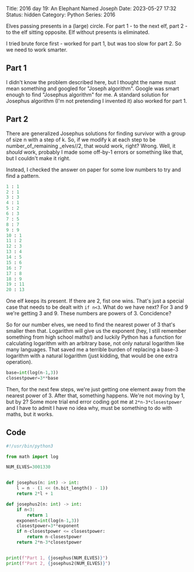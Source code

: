 Title: 2016 day 19: An Elephant Named Joseph
Date: 2023-05-27 17:32
Status: hidden
Category: Python
Series: 2016



Elves passing presents in a (large) circle. For part 1 - to the
next elf, part 2 - to the elf sitting opposite. Elf without
presents is eliminated.

I tried brute force first - worked for part 1, but was too slow
for part 2. So we need to work smarter.

## Part 1

I didn't know the problem described here, but I thought the name must
mean something and googled for "Joseph algorithm". Google was smart
enough to find "Josephus algorithm" for me. A standard solution for
Josephus algorithm (I'm not pretending I invented it) also worked for
part 1.

## Part 2

There are generalized Josephus solutions for finding survivor with a group
of size n with a step of k. So, if we modify k at each step to be
number_of_remaining _elves//2, that would work, right? Wrong. Well, it *should*
work, probably I made some off-by-1 errors or something like that, but I couldn't
make it right.

Instead, I checked the answer on paper for some low numbers to try and find a pattern.

```python
1 : 1
2 : 1
3 : 3
4 : 1
5 : 2
6 : 3
7 : 5
8 : 7
9 : 9
10 : 1
11 : 2
12 : 3
13 : 4
14 : 5
15 : 6
16 : 7
17 : 8
18 : 9
19 : 11
20 : 13
```

One elf keeps its present. If there are 2, fist one wins. That's just a special case that
needs to be dealt with `if n<3`. What do we have next? For 3 and 9 we're getting 3 and 9.
These numbers are powers of 3. Concidence?

So for our number elves, we need to find the nearest power of 3 that's smaller then that.
Logarithm will give us the exponent (hey, I still remember something from high school maths!)
and luckily Python has a function for calculating logarithm with an arbitrary base, not
only natural logarithm like many languages. That saved me a terrible burden of replacing a base-3
logarithm with a natural logarithm (just kidding, that would be one extra operation).

```python
base=int(log(n-1,3))
closestpower=3**base
```

Then, for the next few steps, we're just getting one element away from the nearest power of 3.
After that, something happens. We're not moving by 1, but by 2? Some more trial end error
coding got me at `2*n-3*closestpower` and I have to admit I have no idea why, must be something
to do with maths, but it works.


## Code

```python
#!/usr/bin/python3

from math import log

NUM_ELVES=3001330


def josephus(n: int) -> int:
    l = n - (1 << (n.bit_length() - 1))
    return 2*l + 1

def josephus2(n: int) -> int:
    if n<3:
        return 1
    exponent=int(log(n-1,3))
    closestpower=3**exponent
    if n-closestpower <= closestpower:
        return n-closestpower
    return 2*n-3*closestpower


print(f"Part 1, {josephus(NUM_ELVES)}")
print(f"Part 2, {josephus2(NUM_ELVES)}")
```